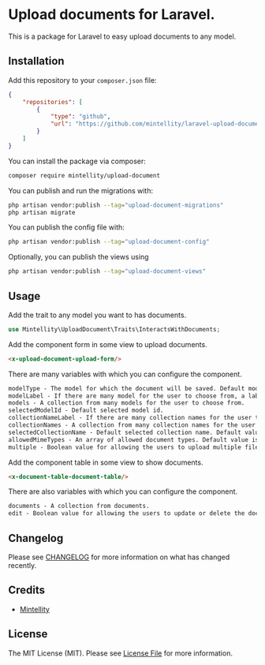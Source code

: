 # Upload documents for Laravel.

This is a package for Laravel to easy upload documents to any model.

## Installation

Add this repository to your `composer.json` file:
```json
{
    "repositories": [
        {
            "type": "github",
            "url": "https://github.com/mintellity/laravel-upload-document.git"
        }
    ]
}
```


You can install the package via composer:

```bash
composer require mintellity/upload-document
```

You can publish and run the migrations with:

```bash
php artisan vendor:publish --tag="upload-document-migrations"
php artisan migrate
```

You can publish the config file with:

```bash
php artisan vendor:publish --tag="upload-document-config"
```

Optionally, you can publish the views using

```bash
php artisan vendor:publish --tag="upload-document-views"
```

## Usage

Add the trait to any model you want to has documents.
```php
use Mintellity\UploadDocument\Traits\InteractsWithDocuments;
```

Add the component form in some view to upload documents.
```html
<x-upload-document-upload-form/>
```
There are many variables with which you can configure the component.
```html
modelType - The model for which the document will be saved. Default model is User model.
modelLabel - If there are many model for the user to choose from, a label will be shown. Default value is 'Modelltyp'.
models - A collection from many models for the user to choose from.
selectedModelId - Default selected model id.
collectionNameLabel - If there are many collection names for the user to choose from, a label will be shown. Default value is 'Dateityp'.
collectionNames - A collection from many collection names for the user to choose from.
selectedCollectionName - Default selected collection name. Default value is 'default',
allowedMimeTypes - An array of allowed document types. Default value is '.pdf',
multiple - Boolean value for allowing the users to upload multiple files. Default value is 'false'.
```

Add the component table in some view to show documents.
```html
<x-document-table-document-table/>
```
There are also variables with which you can configure the component.
```html
documents - A collection from documents.
edit - Boolean value for allowing the users to update or delete the documents. Default value is 'false'.
```

## Changelog

Please see [CHANGELOG](CHANGELOG.md) for more information on what has changed recently.

## Credits

- [Mintellity](https://github.com/mintellity)

## License

The MIT License (MIT). Please see [License File](LICENSE.md) for more information.
